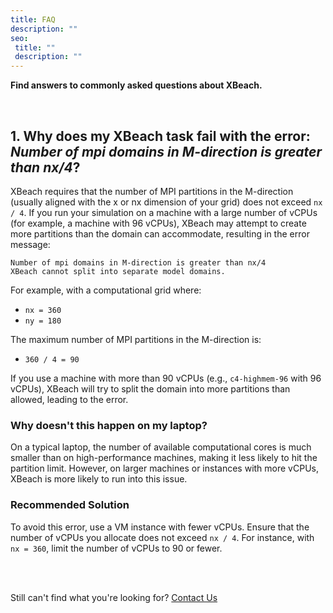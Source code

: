 ```yaml
---
title: FAQ
description: ""
seo:
 title: ""
 description: ""
---
```


**Find answers to commonly asked questions about XBeach.**

<br>

## 1. Why does my XBeach task fail with the error: *Number of mpi domains in M-direction is greater than nx/4*?
XBeach requires that the number of MPI partitions in the M-direction (usually aligned with the x or nx 
dimension of your grid) does not exceed `nx / 4`. If you run your simulation on a machine with a large 
number of vCPUs (for example, a machine with 96 vCPUs), XBeach may attempt to create more partitions 
than the domain can accommodate, resulting in the error message:

```
Number of mpi domains in M-direction is greater than nx/4
XBeach cannot split into separate model domains.
```

For example, with a computational grid where:
- `nx = 360`
- `ny = 180`

The maximum number of MPI partitions in the M-direction is:
- `360 / 4 = 90`

If you use a machine with more than 90 vCPUs (e.g., `c4-highmem-96` with 96 vCPUs), XBeach will try to split the domain into more partitions than allowed, leading to the error.

### Why doesn't this happen on my laptop?
On a typical laptop, the number of available computational cores is much smaller than on high-performance machines, making it less likely to hit the partition limit. However, on larger machines or instances with more vCPUs, XBeach is more likely to run into this issue.

### Recommended Solution
To avoid this error, use a VM instance with fewer vCPUs. Ensure that the number of vCPUs you allocate does not exceed `nx / 4`. For instance, with `nx = 360`, limit the number of vCPUs to 90 or fewer.

<br>
<br>

Still can't find what you're looking for? [Contact Us](mailto:support@inductiva.ai)
